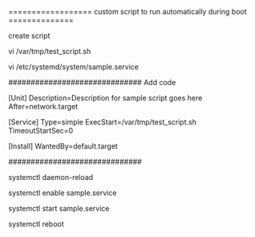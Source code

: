 ================== custom script to run automatically during boot ==============

create script 

vi /var/tmp/test_script.sh


vi /etc/systemd/system/sample.service

############################## Add code

[Unit]
Description=Description for sample script goes here
After=network.target

[Service]
Type=simple
ExecStart=/var/tmp/test_script.sh
TimeoutStartSec=0

[Install]
WantedBy=default.target

##############################


systemctl daemon-reload


systemctl enable sample.service

systemctl start sample.service

systemctl reboot
